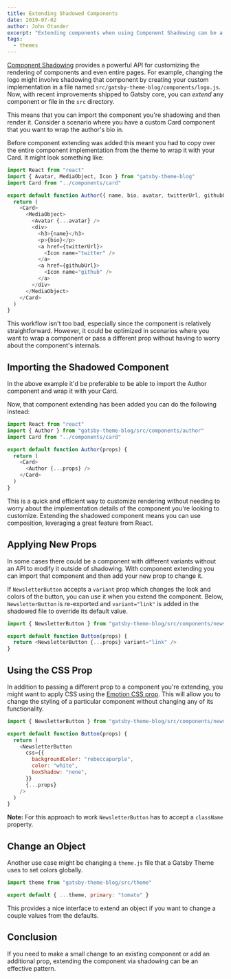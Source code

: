 ```yaml
---
title: Extending Shadowed Components
date: 2019-07-02
author: John Otander
excerpt: "Extending components when using Component Shadowing can be a powerful pattern for making small changes."
tags:
  - themes
---
```


[Component Shadowing](/blog/2019-04-29-component-shadowing/) provides a powerful API for customizing the rendering of components and even entire pages. For example, changing the logo might involve shadowing that component by creating your custom implementation in a file named `src/gatsby-theme-blog/components/logo.js`. Now, with recent improvements shipped to Gatsby core, you can _extend_ any component or file in the `src` directory.

This means that you can import the component you're shadowing and then render it. Consider a scenario where you have a custom Card component that you want to wrap the author's bio in.

Before component extending was added this meant you had to copy over the entire component implementation from the theme to wrap it with your Card. It might look something like:

```jsx:title=src/gatsby-theme-blog/components/author.js
import React from "react"
import { Avatar, MediaObject, Icon } from "gatsby-theme-blog"
import Card from "../components/card"

export default function Author({ name, bio, avatar, twitterUrl, githubUrl }) {
  return (
    <Card>
      <MediaObject>
        <Avatar {...avatar} />
        <div>
          <h3>{name}</h3>
          <p>{bio}</p>
          <a href={twitterUrl}>
            <Icon name="twitter" />
          </a>
          <a href={githubUrl}>
            <Icon name="github" />
          </a>
        </div>
      </MediaObject>
    </Card>
  )
}
```

This workflow isn't too bad, especially since the component is relatively straightforward. However, it could be optimized in scenarios where you want to wrap a component or pass a different prop without having to worry about the component's internals.

## Importing the Shadowed Component

In the above example it'd be preferable to be able to import the Author component and wrap it with your Card.

Now, that component extending has been added you can do the following instead:

```jsx:title=src/gatsby-theme-blog/components/author.js
import React from "react"
import { Author } from "gatsby-theme-blog/src/components/author"
import Card from "../components/card"

export default function Author(props) {
  return (
    <Card>
      <Author {...props} />
    </Card>
  )
}
```

This is a quick and efficient way to customize rendering without needing to worry about the implementation details of the component you're looking to customize. Extending the shadowed component means you can use composition, leveraging a great feature from React.

## Applying New Props

In some cases there could be a component with different variants without an API to modify it outside of shadowing. With component extending you can import that component and then add your new prop to change it.

If `NewsletterButton` accepts a `variant` prop which changes the look and colors of the button, you can use it when you extend the component. Below, `NewsletterButton` is re-exported and `variant="link"` is added in the shadowed file to override its default value.

```jsx:title=src/gatsby-theme-blog/components/newsletter/button.js
import { NewsletterButton } from "gatsby-theme-blog/src/components/newsletter"

export default function Button(props) {
  return <NewsletterButton {...props} variant="link" />
}
```

## Using the CSS Prop

In addition to passing a different prop to a component you're extending, you might want to apply CSS using the [Emotion CSS prop](/docs/emotion). This will allow you to change the styling of a particular component without changing any of its functionality.

```jsx:title=src/gatsby-theme-blog/components/newsletter/button.js
import { NewsletterButton } from "gatsby-theme-blog/src/components/newsletter"

export default function Button(props) {
  return (
    <NewsletterButton
      css={{
        backgroundColor: "rebeccapurple",
        color: "white",
        boxShadow: "none",
      }}
      {...props}
    />
  )
}
```

**Note:** For this approach to work `NewsletterButton` has to accept a `className` property.

## Change an Object

Another use case might be changing a `theme.js` file that a Gatsby Theme uses to set colors globally.

```js:title=src/gatsby-theme-blog/theme.js
import theme from "gatsby-theme-blog/src/theme"

export default { ...theme, primary: "tomato" }
```

This provides a nice interface to extend an object if you want to change a couple values from the defaults.

## Conclusion

If you need to make a small change to an existing component or add an additional prop, extending the component via shadowing can be an effective pattern.
